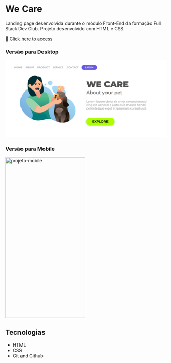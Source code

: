 # We Care

Landing page desenvolvida durante o módulo Front-End da formação Full Stack Dev Club. Projeto desenvolvido com HTML e CSS.

🔗 [Click here to access](https://n4ju15.github.io/we-care/)

### Versão para Desktop

![screenshot](img/projeto-desktop.png)

### Versão para Mobile

<div>
    <img width="250px" height="500px" title="projeto-mobile" src="./img/projeto-mobile.png"/>
</div>

## Tecnologias

- HTML
- CSS
- Git and Github
